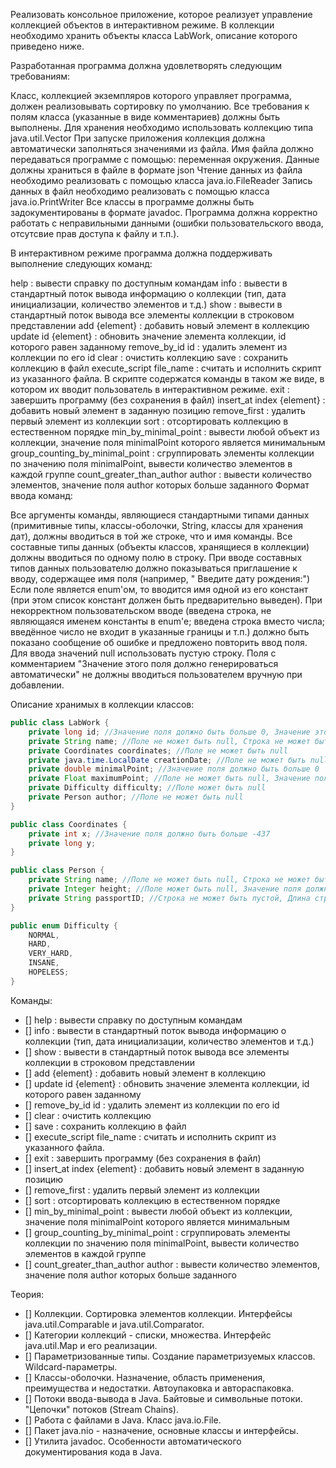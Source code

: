 Реализовать консольное приложение, которое реализует управление коллекцией объектов в интерактивном режиме.
В коллекции необходимо хранить объекты класса LabWork, описание которого приведено ниже.

Разработанная программа должна удовлетворять следующим требованиям:

Класс, коллекцией экземпляров которого управляет программа, должен реализовывать сортировку по умолчанию.
Все требования к полям класса (указанные в виде комментариев) должны быть выполнены.
Для хранения необходимо использовать коллекцию типа java.util.Vector
При запуске приложения коллекция должна автоматически заполняться значениями из файла.
Имя файла должно передаваться программе с помощью: переменная окружения.
Данные должны храниться в файле в формате json
Чтение данных из файла необходимо реализовать с помощью класса java.io.FileReader
Запись данных в файл необходимо реализовать с помощью класса java.io.PrintWriter
Все классы в программе должны быть задокументированы в формате javadoc.
Программа должна корректно работать с неправильными данными (ошибки пользовательского ввода, отсутсвие прав доступа к
файлу и т.п.).

В интерактивном режиме программа должна поддерживать выполнение следующих команд:

help : вывести справку по доступным командам
info : вывести в стандартный поток вывода информацию о коллекции (тип, дата инициализации, количество элементов и т.д.)
show : вывести в стандартный поток вывода все элементы коллекции в строковом представлении
add {element} : добавить новый элемент в коллекцию
update id {element} : обновить значение элемента коллекции, id которого равен заданному
remove_by_id id : удалить элемент из коллекции по его id
clear : очистить коллекцию
save : сохранить коллекцию в файл
execute_script file_name : считать и исполнить скрипт из указанного файла. В скрипте содержатся команды в таком же виде,
в котором их вводит пользователь в интерактивном режиме.
exit : завершить программу (без сохранения в файл)
insert_at index {element} : добавить новый элемент в заданную позицию
remove_first : удалить первый элемент из коллекции
sort : отсортировать коллекцию в естественном порядке
min_by_minimal_point : вывести любой объект из коллекции, значение поля minimalPoint которого является минимальным
group_counting_by_minimal_point : сгруппировать элементы коллекции по значению поля minimalPoint, вывести количество
элементов в каждой группе
count_greater_than_author author : вывести количество элементов, значение поля author которых больше заданного
Формат ввода команд:

Все аргументы команды, являющиеся стандартными типами данных (примитивные типы, классы-оболочки, String, классы для
хранения дат), должны вводиться в той же строке, что и имя команды.
Все составные типы данных (объекты классов, хранящиеся в коллекции) должны вводиться по одному полю в строку.
При вводе составных типов данных пользователю должно показываться приглашение к вводу, содержащее имя поля (например, "
Введите дату рождения:")
Если поле является enum'ом, то вводится имя одной из его констант (при этом список констант должен быть предварительно
выведен).
При некорректном пользовательском вводе (введена строка, не являющаяся именем константы в enum'е; введена строка вместо
числа; введённое число не входит в указанные границы и т.п.) должно быть показано сообщение об ошибке и предложено
повторить ввод поля.
Для ввода значений null использовать пустую строку.
Поля с комментарием "Значение этого поля должно генерироваться автоматически" не должны вводиться пользователем вручную
при добавлении.

Описание хранимых в коллекции классов:

```java
public class LabWork {
    private long id; //Значение поля должно быть больше 0, Значение этого поля должно быть уникальным, Значение этого поля должно генерироваться автоматически
    private String name; //Поле не может быть null, Строка не может быть пустой
    private Coordinates coordinates; //Поле не может быть null
    private java.time.LocalDate creationDate; //Поле не может быть null, Значение этого поля должно генерироваться автоматически
    private double minimalPoint; //Значение поля должно быть больше 0
    private Float maximumPoint; //Поле не может быть null, Значение поля должно быть больше 0
    private Difficulty difficulty; //Поле может быть null
    private Person author; //Поле не может быть null
}

public class Coordinates {
    private int x; //Значение поля должно быть больше -437
    private long y;
}

public class Person {
    private String name; //Поле не может быть null, Строка не может быть пустой
    private Integer height; //Поле может быть null, Значение поля должно быть больше 0
    private String passportID; //Строка не может быть пустой, Длина строки не должна быть больше 25, Длина строки должна быть не меньше 9, Поле может быть null
}

public enum Difficulty {
    NORMAL,
    HARD,
    VERY_HARD,
    INSANE,
    HOPELESS;
}
```

Команды:

- [] help : вывести справку по доступным командам
- [] info : вывести в стандартный поток вывода информацию о коллекции (тип, дата инициализации, количество элементов и
  т.д.)
- [] show : вывести в стандартный поток вывода все элементы коллекции в строковом представлении
- [] add {element} : добавить новый элемент в коллекцию
- [] update id {element} : обновить значение элемента коллекции, id которого равен заданному
- [] remove_by_id id : удалить элемент из коллекции по его id
- [] clear : очистить коллекцию
- [] save : сохранить коллекцию в файл
- [] execute_script file_name : считать и исполнить скрипт из указанного файла.
- [] exit : завершить программу (без сохранения в файл)
- [] insert_at index {element} : добавить новый элемент в заданную позицию
- [] remove_first : удалить первый элемент из коллекции
- [] sort : отсортировать коллекцию в естественном порядке
- [] min_by_minimal_point : вывести любой объект из коллекции, значение поля minimalPoint которого является минимальным
- [] group_counting_by_minimal_point : сгруппировать элементы коллекции по значению поля minimalPoint, вывести
  количество элементов в каждой группе
- [] count_greater_than_author author : вывести количество элементов, значение поля author которых больше заданного

Теория:

- [] Коллекции. Сортировка элементов коллекции. Интерфейсы java.util.Comparable и java.util.Comparator.
- [] Категории коллекций - списки, множества. Интерфейс java.util.Map и его реализации.
- [] Параметризованные типы. Создание параметризуемых классов. Wildcard-параметры.
- [] Классы-оболочки. Назначение, область применения, преимущества и недостатки. Автоупаковка и автораспаковка.
- [] Потоки ввода-вывода в Java. Байтовые и символьные потоки. "Цепочки" потоков (Stream Chains).
- [] Работа с файлами в Java. Класс java.io.File.
- [] Пакет java.nio - назначение, основные классы и интерфейсы.
- [] Утилита javadoc. Особенности автоматического документирования кода в Java.
